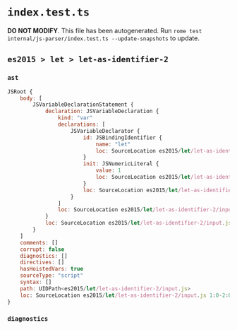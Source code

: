 # `index.test.ts`

**DO NOT MODIFY**. This file has been autogenerated. Run `rome test internal/js-parser/index.test.ts --update-snapshots` to update.

## `es2015 > let > let-as-identifier-2`

### `ast`

```javascript
JSRoot {
	body: [
		JSVariableDeclarationStatement {
			declaration: JSVariableDeclaration {
				kind: "var"
				declarations: [
					JSVariableDeclarator {
						id: JSBindingIdentifier {
							name: "let"
							loc: SourceLocation es2015/let/let-as-identifier-2/input.js 1:4-1:7 (let)
						}
						init: JSNumericLiteral {
							value: 1
							loc: SourceLocation es2015/let/let-as-identifier-2/input.js 1:10-1:11
						}
						loc: SourceLocation es2015/let/let-as-identifier-2/input.js 1:4-1:11
					}
				]
				loc: SourceLocation es2015/let/let-as-identifier-2/input.js 1:0-1:11
			}
			loc: SourceLocation es2015/let/let-as-identifier-2/input.js 1:0-1:11
		}
	]
	comments: []
	corrupt: false
	diagnostics: []
	directives: []
	hasHoistedVars: true
	sourceType: "script"
	syntax: []
	path: UIDPath<es2015/let/let-as-identifier-2/input.js>
	loc: SourceLocation es2015/let/let-as-identifier-2/input.js 1:0-2:0
}
```

### `diagnostics`

```

```
